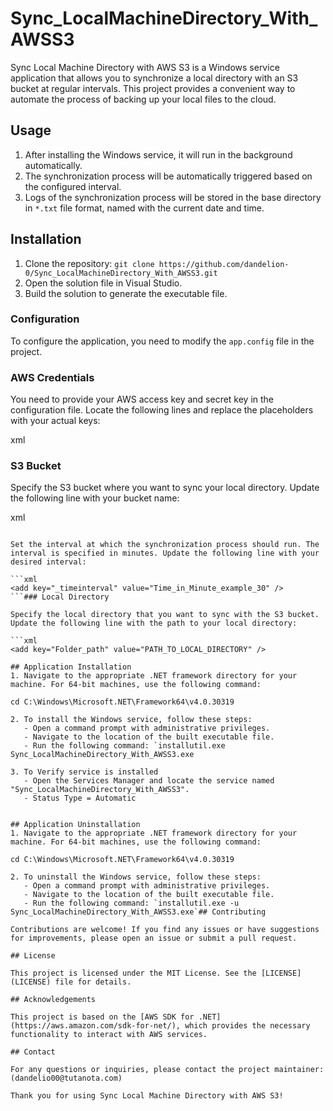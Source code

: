 # Sync_LocalMachineDirectory_With_AWSS3

Sync Local Machine Directory with AWS S3 is a Windows service application that allows you to synchronize a local directory with an S3 bucket at regular intervals. This project provides a convenient way to automate the process of backing up your local files to the cloud.

## Usage

1. After installing the Windows service, it will run in the background automatically.
2. The synchronization process will be automatically triggered based on the configured interval.
3. Logs of the synchronization process will be stored in the base directory in `*.txt` file format, named with the current date and time.

## Installation

1. Clone the repository: `git clone https://github.com/dandelion-0/Sync_LocalMachineDirectory_With_AWSS3.git`
2. Open the solution file in Visual Studio.
3. Build the solution to generate the executable file.

### Configuration

To configure the application, you need to modify the `app.config` file in the project.

### AWS Credentials

You need to provide your AWS access key and secret key in the configuration file. Locate the following lines and replace the placeholders with your actual keys:

xml
<add key="S3AccessKey" value="YOUR_AWS_ACCESS_KEY" />
<add key="S3SecretKey" value="YOUR_AWS_SECRET_KEY" />

### S3 Bucket

Specify the S3 bucket where you want to sync your local directory. Update the following line with your bucket name:

xml
<add key="S3BuckeyName" value="YOUR_S3_BUCKET_NAME" />
```### Sync Interval

Set the interval at which the synchronization process should run. The interval is specified in minutes. Update the following line with your desired interval:

```xml
<add key="_timeinterval" value="Time_in_Minute_example_30" />
```### Local Directory

Specify the local directory that you want to sync with the S3 bucket. Update the following line with the path to your local directory:

```xml
<add key="Folder_path" value="PATH_TO_LOCAL_DIRECTORY" />

## Application Installation
1. Navigate to the appropriate .NET framework directory for your machine. For 64-bit machines, use the following command:

cd C:\Windows\Microsoft.NET\Framework64\v4.0.30319

2. To install the Windows service, follow these steps:
   - Open a command prompt with administrative privileges.
   - Navigate to the location of the built executable file.
   - Run the following command: `installutil.exe Sync_LocalMachineDirectory_With_AWSS3.exe

3. To Verify service is installed
   - Open the Services Manager and locate the service named "Sync_LocalMachineDirectory_With_AWSS3".
   - Status Type = Automatic
   

## Application Uninstallation
1. Navigate to the appropriate .NET framework directory for your machine. For 64-bit machines, use the following command:

cd C:\Windows\Microsoft.NET\Framework64\v4.0.30319

2. To uninstall the Windows service, follow these steps:
   - Open a command prompt with administrative privileges.
   - Navigate to the location of the built executable file.
   - Run the following command: `installutil.exe -u Sync_LocalMachineDirectory_With_AWSS3.exe`## Contributing

Contributions are welcome! If you find any issues or have suggestions for improvements, please open an issue or submit a pull request.

## License

This project is licensed under the MIT License. See the [LICENSE](LICENSE) file for details.

## Acknowledgements

This project is based on the [AWS SDK for .NET](https://aws.amazon.com/sdk-for-net/), which provides the necessary functionality to interact with AWS services.

## Contact

For any questions or inquiries, please contact the project maintainer: (dandelio00@tutanota.com)

Thank you for using Sync Local Machine Directory with AWS S3!
